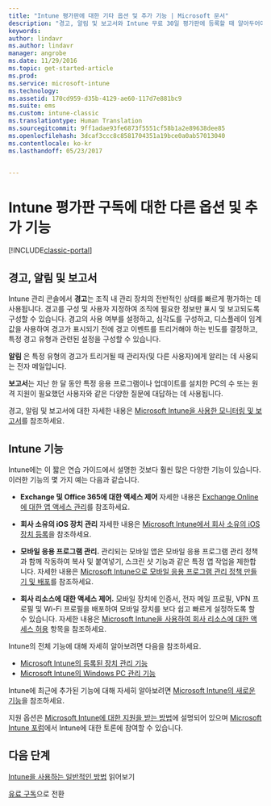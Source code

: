 ```yaml
---
title: "Intune 평가판에 대한 기타 옵션 및 추가 기능 | Microsoft 문서"
description: "경고, 알림 및 보고서와 Intune 무료 30일 평가판에 등록할 때 알아두어야 할 일반적인 일반 Intune 기능에 대해 설명합니다."
keywords: 
author: lindavr
ms.author: lindavr
manager: angrobe
ms.date: 11/29/2016
ms.topic: get-started-article
ms.prod: 
ms.service: microsoft-intune
ms.technology: 
ms.assetid: 170cd959-d35b-4129-ae60-117d7e881bc9
ms.suite: ems
ms.custom: intune-classic
ms.translationtype: Human Translation
ms.sourcegitcommit: 9ff1adae93fe6873f5551cf58b1a2e89638dee85
ms.openlocfilehash: 3dcaf3ccc8c8581704351a19bce0a0ab57013040
ms.contentlocale: ko-kr
ms.lasthandoff: 05/23/2017


---
```


# <a name="other-options-and-extras-for-intune-evaluation-subscriptions"></a>Intune 평가판 구독에 대한 다른 옵션 및 추가 기능

[!INCLUDE[classic-portal](../includes/classic-portal.md)]

## <a name="alerts-notifications-and-reports"></a>경고, 알림 및 보고서
Intune 관리 콘솔에서 **경고**는 조직 내 관리 장치의 전반적인 상태를 빠르게 평가하는 데 사용됩니다. 경고를 구성 및 사용자 지정하여 조직에 필요한 정보만 표시 및 보고되도록 구성할 수 있습니다. 경고의 사용 여부를 설정하고, 심각도를 구성하고, 디스플레이 임계값을 사용하여 경고가 표시되기 전에 경고 이벤트를 트리거해야 하는 빈도를 결정하고, 특정 경고 유형과 관련된 설정을 구성할 수 있습니다.

**알림** 은 특정 유형의 경고가 트리거될 때 관리자(및 다른 사용자)에게 알리는 데 사용되는 전자 메일입니다.

**보고서**는 지난 한 달 동안 특정 응용 프로그램이나 업데이트를 설치한 PC의 수 또는 원격 지원이 필요했던 사용자와 같은 다양한 질문에 대답하는 데 사용됩니다.

경고, 알림 및 보고서에 대한 자세한 내용은 [Microsoft Intune을 사용한 모니터링 및 보고서](/intune-classic/Deploy-Use/monitoring-and-reports-with-microsoft-intune)를 참조하세요.

## <a name="intune-capabilities"></a>Intune 기능
Intune에는 이 짧은 연습 가이드에서 설명한 것보다 훨씬 많은 다양한 기능이 있습니다. 이러한 기능의 몇 가지 예는 다음과 같습니다.

-   **Exchange 및 Office 365에 대한 액세스 제어** 자세한 내용은 [Exchange Online에 대한 앱 액세스 관리](/intune-classic/deploy-use/restrict-access-to-email-and-o365-services-with-microsoft-intune)를 참조하세요.

-   **회사 소유의 iOS 장치 관리** 자세한 내용은 [Microsoft Intune에서 회사 소유의 iOS 장치 등록](/intune-classic/Deploy-Use/enroll-corporate-owned-ios-devices-in-microsoft-intune)을 참조하세요.

-   **모바일 응용 프로그램 관리.** 관리되는 모바일 앱은 모바일 응용 프로그램 관리 정책과 함께 작동하여 복사 및 붙여넣기, 스크린 샷 기능과 같은 특정 앱 작업을 제한합니다. 자세한 내용은 [Microsoft Intune으로 모바일 응용 프로그램 관리 정책 만들기 및 배포](/intune-classic/Deploy-Use/manage-internet-access-using-managed-browser-policies)를 참조하세요.

-   **회사 리소스에 대한 액세스 제어.** 모바일 장치에 인증서, 전자 메일 프로필, VPN 프로필 및 Wi-Fi 프로필을 배포하여 모바일 장치를 보다 쉽고 빠르게 설정하도록 할 수 있습니다. 자세한 내용은 [Microsoft Intune을 사용하여 회사 리소스에 대한 액세스 허용](/intune-classic/Deploy-Use/enable-access-to-company-resources-with-microsoft-intune) 항목을 참조하세요.

Intune의 전체 기능에 대해 자세히 알아보려면 다음을 참조하세요.
- [Microsoft Intune의 등록된 장치 관리 기능](/intune-classic/get-started/mobile-device-management-capabilities-in-microsoft-intune)
- [Microsoft Intune의 Windows PC 관리 기능](/intune-classic/get-started/windows-pc-management-capabilities-in-microsoft-intune)

Intune에 최근에 추가된 기능에 대해 자세히 알아보려면 [Microsoft Intune의 새로운 기능](/intune-classic/Deploy-Use/whats-new-in-microsoft-intune)을 참조하세요.

지원 옵션은 [Microsoft Intune에 대한 지원을 받는 방법](/intune-classic/Troubleshoot/how-to-get-support-for-microsoft-intune)에 설명되어 있으며 [Microsoft Intune 포럼](https://social.technet.microsoft.com/Forums/en-US/home?forum=microsoftintuneprod)에서 Intune에 대한 토론에 참여할 수 있습니다.

## <a name="next-steps"></a>다음 단계
[Intune을 사용하는 일반적인 방법](common-ways-to-use-intune.md) 읽어보기

[유료 구독](get-started-with-a-30-day-trial-of-microsoft-intune-step-7.md)으로 전환

